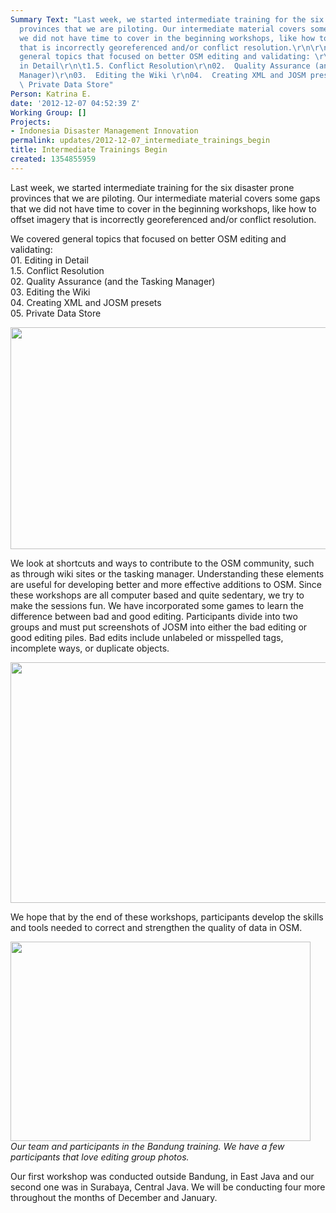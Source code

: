 ```yaml
---
Summary Text: "Last week, we started intermediate training for the six disaster prone
  provinces that we are piloting. Our intermediate material covers some gaps that
  we did not have time to cover in the beginning workshops, like how to offset imagery
  that is incorrectly georeferenced and/or conflict resolution.\r\n\r\nWe covered
  general topics that focused on better OSM editing and validating: \r\n01.  Editing
  in Detail\r\n\t1.5. Conflict Resolution\r\n02.  Quality Assurance (and the Tasking
  Manager)\r\n03.  Editing the Wiki \r\n04.  Creating XML and JOSM presets\r\n05.
  \ Private Data Store"
Person: Katrina E.
date: '2012-12-07 04:52:39 Z'
Working Group: []
Projects:
- Indonesia Disaster Management Innovation
permalink: updates/2012-12-07_intermediate_trainings_begin
title: Intermediate Trainings Begin
created: 1354855959
---
```

<p>Last week, we started intermediate training for the six disaster prone provinces that we are piloting. Our intermediate material covers some gaps that we did not have time to cover in the beginning workshops, like how to offset imagery that is incorrectly georeferenced and/or conflict resolution.</p><p>We covered general topics that focused on better OSM editing and validating:<br>01. Editing in Detail <br>1.5. Conflict Resolution <br>02. Quality Assurance (and the Tasking Manager) <br>03. Editing the Wiki <br>04. Creating XML and JOSM presets <br>05. Private Data Store</p><p><!--break--></p><p><img src="/sites/default/files/Selection_021_0.png" alt="" width="780" height="355"></p><p>We look at shortcuts and ways to contribute to the OSM community, such as through wiki sites or the tasking manager. Understanding these elements are useful for developing better and more effective additions to OSM. Since these workshops are all computer based and quite sedentary, we try to make the sessions fun. We have incorporated some games to learn the difference between bad and good editing. Participants divide into two groups and must put screenshots of JOSM into either the bad editing or good editing piles. Bad edits include unlabeled or misspelled tags, incomplete ways, or duplicate objects.</p><p><img src="/sites/default/files/Selection_022_0.png" alt="" width="780" height="385"></p><p>We hope that by the end of these workshops, participants develop the skills and tools needed to correct and strengthen the quality of data in OSM.</p><p><em><img class="image-large" src="/sites/default/files/styles/large/public/inter_0.jpg?itok=jHnyvtEF" alt="" width="480" height="319"><br>Our team and participants in the Bandung training. We have a few participants that love editing group photos. </em></p><p>Our first workshop was conducted outside Bandung, in East Java and our second one was in Surabaya, Central Java. We will be conducting four more throughout the months of December and January.</p>
